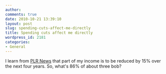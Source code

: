 ```yaml
---
author:
comments: true
date: 2010-10-21 13:39:10
layout: post
slug: spending-cuts-affect-me-directly
title: Spending cuts affect me directly
wordpress_id: 2181
categories:
- General
---
```


I learn from [PLR News](http://www.plr.uk.com/allaboutplr/news/whatsNew.htm#211010) that part of my income is to be reduced by 15% over the next four years. So, what's 86% of about three bob?
